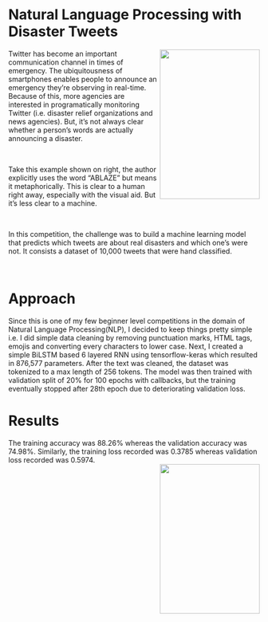 # Natural Language Processing with Disaster Tweets
<img align="right" width="200" height="300" src="https://storage.googleapis.com/kaggle-media/competitions/tweet_screenshot.png">
<p align="left">
Twitter has become an important communication channel in times of emergency.
The ubiquitousness of smartphones enables people to announce an emergency they’re observing in real-time. Because of this, more agencies are interested in programatically monitoring Twitter (i.e. disaster relief organizations and news agencies). But, it’s not always clear whether a person’s words are actually announcing a disaster.</p><br />
<p align="left">
Take this example shown on right, the author explicitly uses the word “ABLAZE” but means it metaphorically. This is clear to a human right away, especially with the visual aid. But it’s less clear to a machine.
</p><br/>
<p align="left">
In this competition, the challenge was to build a machine learning model that predicts which tweets are about real disasters and which one’s were not. It consists a dataset of 10,000 tweets that were hand classified. 
</p><br/>

# Approach
Since this is one of my few beginner level competitions in the domain of Natural Language Processing(NLP), I decided to keep things pretty simple i.e. I did simple data cleaning by removing punctuation marks, HTML tags, emojis and converting every characters to lower case. Next, I created a simple BiLSTM based 6 layered RNN using tensorflow-keras which resulted in 876,577 parameters. After the text was cleaned, the dataset was tokenized to a max length of 256 tokens. The model was then trained with validation split of 20% for 100 epochs with callbacks, but the training eventually stopped after 28th epoch due to deteriorating validation loss.

# Results
The training accuracy was 88.26% whereas the validation accuracy was 74.98%. Similarly, the training loss recorded was 0.3785 whereas validation loss recorded was 0.5974. <br/>
<img align="right" width="200" height="300" src="https://user-images.githubusercontent.com/51321172/183611678-9927cd79-6929-4bc9-82dc-041d0f3411bf.png">
